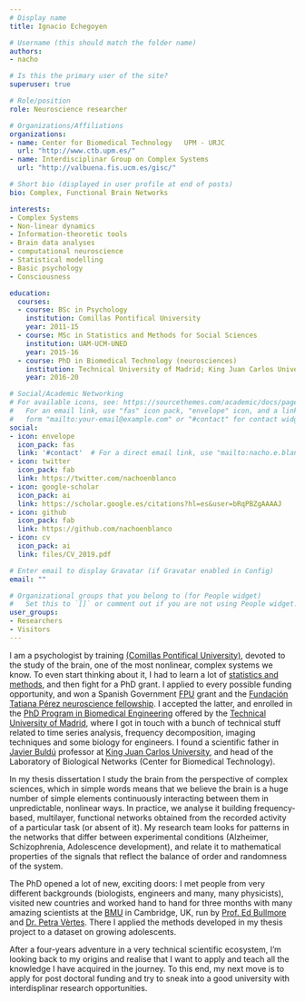 ```yaml
---
# Display name
title: Ignacio Echegoyen

# Username (this should match the folder name)
authors:
- nacho

# Is this the primary user of the site?
superuser: true

# Role/position
role: Neuroscience researcher

# Organizations/Affiliations
organizations:
- name: Center for Biomedical Technology   UPM - URJC
  url: "http://www.ctb.upm.es/"
- name: Interdisciplinar Group on Complex Systems
  url: "http://valbuena.fis.ucm.es/gisc/"

# Short bio (displayed in user profile at end of posts)
bio: Complex, Functional Brain Networks

interests:
- Complex Systems
- Non-linear dynamics
- Information-theoretic tools
- Brain data analyses
- computational neuroscience  
- Statistical modelling
- Basic psychology
- Consciousness

education:
  courses: 
  - course: BSc in Psychology                                
    institution: Comillas Pontifical University                               
    year: 2011-15
  - course: MSc in Statistics and Methods for Social Sciences
    institution: UAM-UCM-UNED
    year: 2015-16
  - course: PhD in Biomedical Technology (neurosciences)
    institution: Technical University of Madrid; King Juan Carlos Univesity
    year: 2016-20

# Social/Academic Networking
# For available icons, see: https://sourcethemes.com/academic/docs/page-builder/#icons
#   For an email link, use "fas" icon pack, "envelope" icon, and a link in the
#   form "mailto:your-email@example.com" or "#contact" for contact widget.
social:
- icon: envelope
  icon_pack: fas
  link: '#contact'  # For a direct email link, use "mailto:nacho.e.blanco@gmail.com".
- icon: twitter
  icon_pack: fab
  link: https://twitter.com/nachoenblanco
- icon: google-scholar
  icon_pack: ai
  link: https://scholar.google.es/citations?hl=es&user=bRqPBZgAAAAJ
- icon: github
  icon_pack: fab
  link: https://github.com/nachoenblanco
- icon: cv
  icon_pack: ai
  link: files/CV_2019.pdf

# Enter email to display Gravatar (if Gravatar enabled in Config)
email: ""

# Organizational groups that you belong to (for People widget)
#   Set this to `[]` or comment out if you are not using People widget.
user_groups:
- Researchers
- Visitors
---
```


I am a psychologist by training [(Comillas Pontifical University)](https://www.comillas.edu/), devoted to the study of the brain, one of the most nonlinear, complex systems we know. To even start thinking about it, I had to learn a lot of [statistics and methods](http://www.metodologiaccs.es/), and then fight for a PhD grant. I applied to every possible funding opportunity, and won a Spanish Government [FPU](http://www.educacionyfp.gob.es/servicios-al-ciudadano/catalogo/general/99/998758/ficha/998758-informacion-comun.html) grant and the [Fundación Tatiana Pérez neuroscience fellowship](http://fundaciontatianapgb.org/convocatorias/becas-investigacion/convocatoria-becas-predoctorales-neurociencia-2019/). I accepted the latter, and enrolled in the [PhD Program in Biomedical Engineering](http://www.upm.es/internacional/Students/StudiesDegrees/PhD%20studies/PhD%20program?id=9.8.d&fmt=detail) offered by the [Technical University of Madrid](https://www.upm.es/), where I got in touch with a bunch of technical stuff related to time series analysis, frequency decomposition, imaging techniques and some biology for engineers. I found a scientific father in [Javier Buldú](http://s512731021.mialojamiento.es/jmbuldu/) professor at [King Juan Carlos University](https://www.urjc.es/), and head of the Laboratory of Biological Networks (Center for Biomedical Technology). 

In my thesis dissertation I study the brain from the perspective of complex sciences, which in simple words means that we believe the brain is a huge number of simple elements continuously interacting between them in unpredictable, nonlinear ways. In practice, we analyse it building frequency-based, multilayer, functional networks obtained from the recorded activity of a particular task (or absent of it). My research team looks for patterns in the networks that differ between experimental conditions (Alzheimer, Schizophrenia, Adolescence development), and relate it to mathematical properties of the signals that reflect the balance of order and randomness of the system. 

The PhD opened a lot of new, exciting doors: I met people from very different backgrounds (biologists, engineers and many, many physicists), visited new countries and worked hand to hand for three months with many amazing scientists at the [BMU](http://www.bmu.psychiatry.cam.ac.uk/) in Cambridge, UK, run by [Prof. Ed Bullmore](https://www.neuroscience.cam.ac.uk/directory/profile.php?etb23) and [Dr. Petra Vèrtes](https://www.neuroscience.cam.ac.uk/directory/profile.php?pv226). There I applied the methods developed in my thesis project to a dataset on growing adolescents. 

After a four-years adventure in a very technical scientific ecosystem, I’m looking back to my origins and realise that I want to apply and teach all the knowledge I have acquired in the journey. To this end, my next move is to apply for post doctoral funding and try to sneak into a good university with interdisplinar research opportunities.